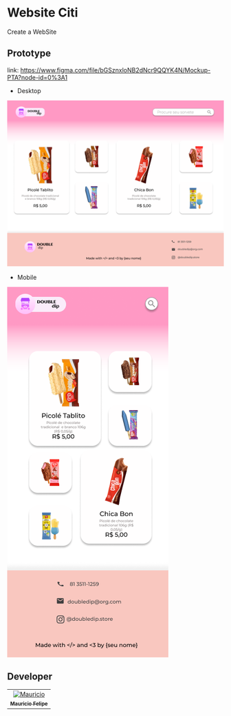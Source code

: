 # Website Citi
  Create a WebSite
  
## Prototype
  link: https://www.figma.com/file/bGSznxloNB2dNcr9QQYK4N/Mockup-PTA?node-id=0%3A1

  - Desktop
  <img src="img/Desktop - 2.png" alt="">

  - Mobile
  <img src="img/iPhone 8 - 1.png" alt="">




## Developer

<table>
  <tr>
     <td align="center"><a href="https://github.com/MauricioFGF"><img src="https://i.imgur.com/crcg9Sz.jpeg" width="100px;" alt="Mauricio"/><br /><sub><b>Mauricio Felipe</b></sub></a><br/>  
  </tr>
</table>
